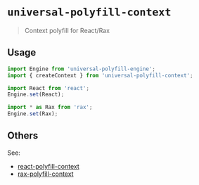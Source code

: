# `universal-polyfill-context`

> Context polyfill for React/Rax

## Usage

```js
import Engine from 'universal-polyfill-engine';
import { createContext } from 'universal-polyfill-context';

import React from 'react';
Engine.set(React);

import * as Rax from 'rax';
Engine.set(Rax);
```

## Others

See:

* [react-polyfill-context](https://www.npmjs.com/package/react-polyfill-context)
* [rax-polyfill-context](https://www.npmjs.com/package/rax-polyfill-context)
